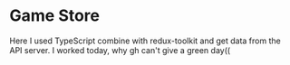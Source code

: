 # Game Store
Here I used TypeScript combine with redux-toolkit and get data from the API server.
I worked today, why gh can't give a green day((
